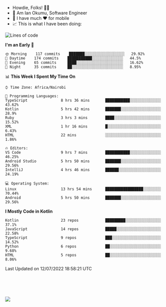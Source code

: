 
* Howdie, Folks! 👋🤓
* 🤪 Am Ian Okumu, Software Engineer
* 📱 I have much ❤️ for mobile
* 📈 This is what I have been doing:
  
<!-- <a href="https://otsembo.github.io/OtsemboPortfolio/" style="margin-right:.5%; margin-top=.5%;">
  <img align="center" src="https://github-readme-stats.vercel.app/api/top-langs/?username=otsembo&layout=compact" />
</a> -->

<!--START_SECTION:waka-->
![Lines of code](https://img.shields.io/badge/From%20Hello%20World%20I%27ve%20Written-542%20Thousand%20lines%20of%20code-blue)

**I'm an Early 🐤** 

```text
🌞 Morning    117 commits    ███████░░░░░░░░░░░░░░░░░░   29.92% 
🌆 Daytime    174 commits    ███████████░░░░░░░░░░░░░░   44.5% 
🌃 Evening    65 commits     ████░░░░░░░░░░░░░░░░░░░░░   16.62% 
🌙 Night      35 commits     ██░░░░░░░░░░░░░░░░░░░░░░░   8.95%

```


📊 **This Week I Spent My Time On** 

```text
⌚︎ Time Zone: Africa/Nairobi

💬 Programming Languages: 
TypeScript               8 hrs 36 mins       ███████████░░░░░░░░░░░░░░   43.62% 
Kotlin                   5 hrs 42 mins       ███████░░░░░░░░░░░░░░░░░░   28.9% 
Ruby                     3 hrs 3 mins        ████░░░░░░░░░░░░░░░░░░░░░   15.52% 
XML                      1 hr 16 mins        █░░░░░░░░░░░░░░░░░░░░░░░░   6.43% 
HTML                     22 mins             ░░░░░░░░░░░░░░░░░░░░░░░░░   1.86%

🔥 Editors: 
VS Code                  9 hrs 7 mins        ███████████░░░░░░░░░░░░░░   46.25% 
Android Studio           5 hrs 50 mins       ███████░░░░░░░░░░░░░░░░░░   29.56% 
IntelliJ                 4 hrs 46 mins       ██████░░░░░░░░░░░░░░░░░░░   24.19%

💻 Operating System: 
Linux                    13 hrs 54 mins      █████████████████░░░░░░░░   70.44% 
Android                  5 hrs 50 mins       ███████░░░░░░░░░░░░░░░░░░   29.56%

```

**I Mostly Code in Kotlin** 

```text
Kotlin                   23 repos            █████████░░░░░░░░░░░░░░░░   37.1% 
JavaScript               14 repos            █████░░░░░░░░░░░░░░░░░░░░   22.58% 
TypeScript               9 repos             ███░░░░░░░░░░░░░░░░░░░░░░   14.52% 
Python                   6 repos             ██░░░░░░░░░░░░░░░░░░░░░░░   9.68% 
HTML                     5 repos             ██░░░░░░░░░░░░░░░░░░░░░░░   8.06%

```



 Last Updated on 12/07/2022 18:58:21 UTC
<!--END_SECTION:waka-->

<br />
<br />
<br />
<br />
<a href="https://otsembo.com" style="margin-right:.5%; margin-top=.5%;">
  <img align="center" src="https://github-readme-stats.vercel.app/api?username=otsembo&&show_icons=true&theme=radical" />
</a>
<br />
  
  </div>
<!---
otsembo/otsembo is a ✨ special ✨ repository because its `README.md` (this file) appears on your GitHub profile.
You can click the Preview link to take a look at your changes.
--->
